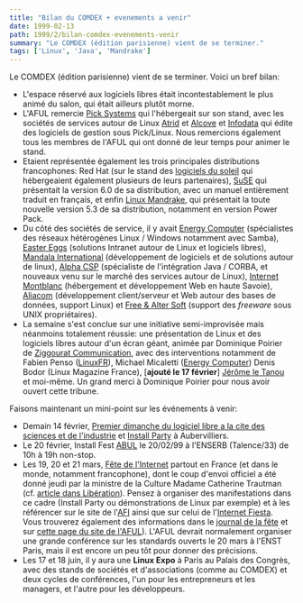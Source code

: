 ```yaml
---
title: "Bilan du COMDEX + evenements a venir"
date: 1999-02-13
path: 1999/2/bilan-comdex-evenements-venir
summary: "Le COMDEX (édition parisienne) vient de se terminer."
tags: ['Linux', 'Java', 'Mandrake']
---
```


<P>
Le COMDEX (édition parisienne) vient de se terminer. Voici un bref bilan:
</P>

<UL>

<LI>L'espace réservé aux logiciels libres était incontestablement le plus
animé du salon, qui était ailleurs plutôt morne.
<LI>L'AFUL remercie <A HREF="http://www.pick-systems.fr/">Pick
Systems</A> qui l'hébergeait sur son stand, avec les sociétés de
services autour de Linux <A HREF="http://www.atrid.fr/">Atrid</A>
et <A HREF="http://www.alcove.fr/">Alcove</A> et <A HREF="http://www.infodata.lu/">Infodata</A> qui édite des logiciels de
gestion sous Pick/Linux. Nous remercions également tous les membres de
l'AFUL qui ont donné de leur temps pour animer le stand.
<LI>Etaient représentée également les trois principales
distributions francophones: Red Hat (sur le stand des <A HREF="http://www.linux-kheops.com/">logiciels du soleil</A>
qui hébergeaient également plusieurs de leurs partenaires), <A HREF="http://www.suse.com/">SuSE</A> qui présentait la version 6.0 de
sa distribution, avec un manuel entièrement traduit en français, et
enfin <A HREF="http://www.linux-mandrake.com/">Linux Mandrake</A>, qui
présentait la toute nouvelle version 5.3 de sa distribution, notamment
en version Power Pack.
<LI>Du côté des sociétés de service, il y avait <A HREF="http://www.energy-computer.com/">Energy Computer</A>
(spécialistes des réseaux hétérogènes Linux / Windows notamment
avec Samba), <A HREF="http://www.easter-eggs.com/">Easter Eggs</A>
(solutions Intranet autour de Linux et logiciels libres),
<A HREF="http://www.mandalux.com/">Mandala International</A>
(développement de logiciels et de solutions autour de linux),
<A HREF="http://www.alphacsp.com/">Alpha CSP</A> (spécialiste de
l'intégration Java / CORBA, et nouveaux venu sur le marché des services
autour de Linux), <A HREF="http://www.internet-montblanc.fr/">Internet
Montblanc</A> (hébergement et développement Web en haute Savoie),
<A HREF="http://www.aliacom.fr/">Aliacom</A> (développement
client/serveur et Web autour des bases de données, support Linux) et <A HREF="http://www.freealter.com/">Free &amp; Alter Soft</A> (support des
<EM>freeware</EM> sous UNIX propriétaires).
<LI>
La semaine s'est conclue sur une initiative semi-improvisée
mais néanmoins totalement réussie: une présentation de Linux
et des logiciels libres autour d'un écran géant, animée par
Dominique Poirier de <A HREF="http://www.ziggourat.com/">Ziggourat
Communication</A>, avec des interventions notamment de Fabien Penso
(<A HREF="http://www.linuxfr.org/">LinuxFR</A>), Michael Micaletti (<A HREF="http://www.energy-computer.com/">Energy Computer</A>) Denis Bodor
(Linux Magazine France), [<B>ajouté le 17 février</B>]
<A HREF="http://letanou.linuxfr.org/samba.html">Jérôme
le Tanou</A> et moi-même.  Un grand merci à Dominique Poirier
pour nous avoir ouvert cette tribune.

</UL>

<P>
Faisons maintenant un mini-point sur les événements à venir:
</P>

<UL>

<LI>Demain 14 février, <A HREF="http://www.linux-center.org/news/#375">Premier dimanche
du logiciel libre a la cite des sciences et de l'industrie</A> et <A HREF="http://www.eleves.ens.fr:8080/home/landau/Parinux/IP_14-02-1999.html">Install Party</A> à Aubervilliers.
<LI>Le 20 février, Install Fest <A HREF="http://www.abul.org/">ABUL</A> le 20/02/99 à
l'ENSERB (Talence/33) de 10h à 19h non-stop.
<LI>Les 19, 20 et 21 mars,
<A HREF="http://www.fete-internet.asso.fr/">Fête de
l'Internet</A> partout en France (et dans le monde, notamment
francophone), dont le coup d'envoi officiel a été donné jeudi
par la ministre de la Culture Madame Catherine Trautman (cf. <A HREF="http://www.liberation.com/multi/milia/9902011c.html">article dans
Libération</A>).  Pensez à organiser des manifestations dans ce cadre
(Install Party ou démonstrations de Linux par exemple) et à les référencer
sur le site de l'<A HREF="http://www.fete-internet.asso.fr/">AFI</A> ainsi
que sur celui de l'<A HREF="http://www.internet-fiesta.org/">Internet
Fiesta</A>.  Vous trouverez également des informations dans le <A HREF="http://www-leibniz.imag.fr/fete99/">journal de la fête</A> et
sur <A HREF="http://www.aful.org/fete-internet/">cette page du site de
l'AFUL</A>). L'AFUL devrait normalement organiser une grande conférence
sur les standards ouverts le 20 mars à l'ENST Paris, mais il est encore
un peu tôt pour donner des précisions.
<LI>Les 17 et 18 juin, il y aura une <B>Linux Expo</B> à Paris au
Palais des Congrès, avec des stands de sociétés et d'associations (comme
au COMDEX) et deux cycles de conférences, l'un pour les entrepreneurs
et les managers, et l'autre pour les développeurs.
</UL>


